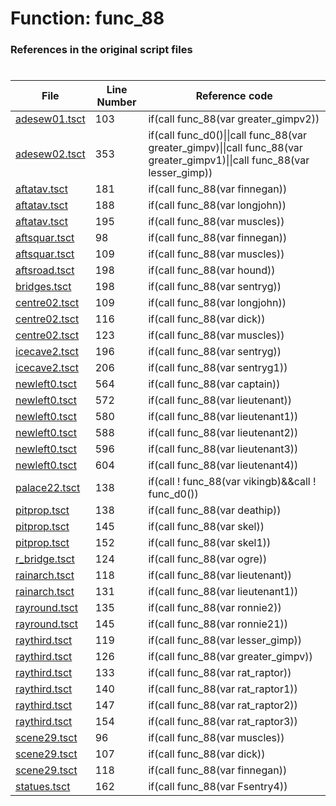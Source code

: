 # Function: func_88
### References in the original script files

#

| File | Line Number | Reference code |
| --- | --- | --- |
| [adesew01.tsct](../../../out/adesew01.tsct#L103) | 103 | if(call func_88(var greater_gimpv2)) |
| [adesew02.tsct](../../../out/adesew02.tsct#L353) | 353 | if(call func_d0()\|\|call func_88(var greater_gimpv)\|\|call func_88(var greater_gimpv1)\|\|call func_88(var lesser_gimp)) |
| [aftatav.tsct](../../../out/aftatav.tsct#L181) | 181 | if(call func_88(var finnegan)) |
| [aftatav.tsct](../../../out/aftatav.tsct#L188) | 188 | if(call func_88(var longjohn)) |
| [aftatav.tsct](../../../out/aftatav.tsct#L195) | 195 | if(call func_88(var muscles)) |
| [aftsquar.tsct](../../../out/aftsquar.tsct#L98) | 98 | if(call func_88(var finnegan)) |
| [aftsquar.tsct](../../../out/aftsquar.tsct#L109) | 109 | if(call func_88(var muscles)) |
| [aftsroad.tsct](../../../out/aftsroad.tsct#L198) | 198 | if(call func_88(var hound)) |
| [bridges.tsct](../../../out/bridges.tsct#L198) | 198 | if(call func_88(var sentryg)) |
| [centre02.tsct](../../../out/centre02.tsct#L109) | 109 | if(call func_88(var longjohn)) |
| [centre02.tsct](../../../out/centre02.tsct#L116) | 116 | if(call func_88(var dick)) |
| [centre02.tsct](../../../out/centre02.tsct#L123) | 123 | if(call func_88(var muscles)) |
| [icecave2.tsct](../../../out/icecave2.tsct#L196) | 196 | if(call func_88(var sentryg)) |
| [icecave2.tsct](../../../out/icecave2.tsct#L206) | 206 | if(call func_88(var sentryg1)) |
| [newleft0.tsct](../../../out/newleft0.tsct#L564) | 564 | if(call func_88(var captain)) |
| [newleft0.tsct](../../../out/newleft0.tsct#L572) | 572 | if(call func_88(var lieutenant)) |
| [newleft0.tsct](../../../out/newleft0.tsct#L580) | 580 | if(call func_88(var lieutenant1)) |
| [newleft0.tsct](../../../out/newleft0.tsct#L588) | 588 | if(call func_88(var lieutenant2)) |
| [newleft0.tsct](../../../out/newleft0.tsct#L596) | 596 | if(call func_88(var lieutenant3)) |
| [newleft0.tsct](../../../out/newleft0.tsct#L604) | 604 | if(call func_88(var lieutenant4)) |
| [palace22.tsct](../../../out/palace22.tsct#L138) | 138 | if(call ! func_88(var vikingb)&&call ! func_d0()) |
| [pitprop.tsct](../../../out/pitprop.tsct#L138) | 138 | if(call func_88(var deathip)) |
| [pitprop.tsct](../../../out/pitprop.tsct#L145) | 145 | if(call func_88(var skel)) |
| [pitprop.tsct](../../../out/pitprop.tsct#L152) | 152 | if(call func_88(var skel1)) |
| [r_bridge.tsct](../../../out/r_bridge.tsct#L124) | 124 | if(call func_88(var ogre)) |
| [rainarch.tsct](../../../out/rainarch.tsct#L118) | 118 | if(call func_88(var lieutenant)) |
| [rainarch.tsct](../../../out/rainarch.tsct#L131) | 131 | if(call func_88(var lieutenant1)) |
| [rayround.tsct](../../../out/rayround.tsct#L135) | 135 | if(call func_88(var ronnie2)) |
| [rayround.tsct](../../../out/rayround.tsct#L145) | 145 | if(call func_88(var ronnie21)) |
| [raythird.tsct](../../../out/raythird.tsct#L119) | 119 | if(call func_88(var lesser_gimp)) |
| [raythird.tsct](../../../out/raythird.tsct#L126) | 126 | if(call func_88(var greater_gimpv)) |
| [raythird.tsct](../../../out/raythird.tsct#L133) | 133 | if(call func_88(var rat_raptor)) |
| [raythird.tsct](../../../out/raythird.tsct#L140) | 140 | if(call func_88(var rat_raptor1)) |
| [raythird.tsct](../../../out/raythird.tsct#L147) | 147 | if(call func_88(var rat_raptor2)) |
| [raythird.tsct](../../../out/raythird.tsct#L154) | 154 | if(call func_88(var rat_raptor3)) |
| [scene29.tsct](../../../out/scene29.tsct#L96) | 96 | if(call func_88(var muscles)) |
| [scene29.tsct](../../../out/scene29.tsct#L107) | 107 | if(call func_88(var dick)) |
| [scene29.tsct](../../../out/scene29.tsct#L118) | 118 | if(call func_88(var finnegan)) |
| [statues.tsct](../../../out/statues.tsct#L162) | 162 | if(call func_88(var Fsentry4)) |
